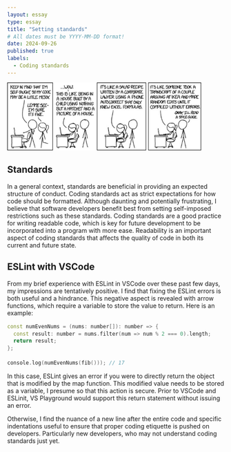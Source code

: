 ```yaml
---
layout: essay
type: essay
title: "Setting standards"
# All dates must be YYYY-MM-DD format!
date: 2024-09-26
published: true
labels:
  - Coding standards
---
```


<img width="450px" class="rounded float-start pe-4" src="../img/setstandards/code_style.jpg">

## Standards
In a general context, standards are beneficial in providing an expected structure of conduct. Coding standards act as strict expectations for how code should be formatted. Although daunting and potentially frustrating, I believe that software developers benefit best from setting self-imposed restrictions such as these standards. Coding standards are a good practice for writing readable code, which is key for future development to be incorporated into a program with more ease. Readability is an important aspect of coding standards that affects the quality of code in both its current and future state.

## ESLint with VSCode
From my brief experience with ESLint in VSCode over these past few days, my impressions are tentatively positive. I find that fixing the ESLint errors is both useful and a hindrance. This negative aspect is revealed with arrow functions, which require a variable to store the value to return. Here is an example:

```cpp
const numEvenNums = (nums: number[]): number => {
  const result: number = nums.filter(num => num % 2 === 0).length;
  return result;
};

console.log(numEvenNums(fib())); // 17
```

In this case, ESLint gives an error if you were to directly return the object that is modified by the map function. This modified value needs to be stored as a variable, I presume so that this action is secure. Prior to VSCode and ESLinit, VS Playground would support this return statement without issuing an error.

Otherwise, I find the nuance of a new line after the entire code and specific indentations useful to ensure that proper coding etiquette is pushed on developers. Particularly new developers, who may not understand coding standards just yet.
